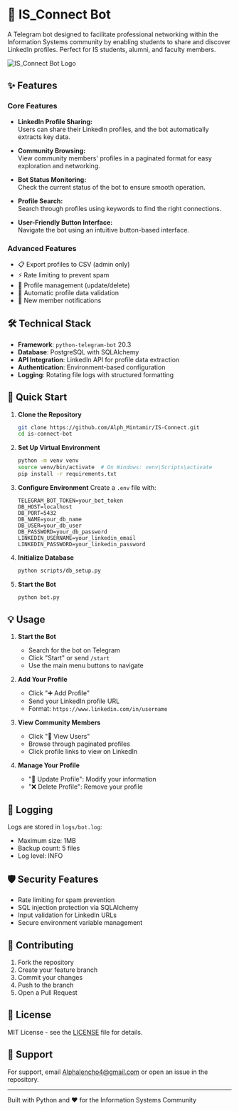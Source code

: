 # 🤖 IS_Connect Bot

A Telegram bot designed to facilitate professional networking within the Information Systems community by enabling students to share and discover LinkedIn profiles. Perfect for IS students, alumni, and faculty members.

![IS_Connect Bot Logo](https://github.com/user-attachments/assets/86853d30-4479-4550-ab69-e3d2e55fc077)

## ✨ Features

### Core Features

- **LinkedIn Profile Sharing:**  
  Users can share their LinkedIn profiles, and the bot automatically extracts key data.  

- **Community Browsing:**  
  View community members' profiles in a paginated format for easy exploration and networking.  

- **Bot Status Monitoring:**  
  Check the current status of the bot to ensure smooth operation.  

- **Profile Search:**  
  Search through profiles using keywords to find the right connections.

- **User-Friendly Button Interface:**  
  Navigate the bot using an intuitive button-based interface.


### Advanced Features

- 📋 Export profiles to CSV (admin only)
- ⚡ Rate limiting to prevent spam
- 🔐 Profile management (update/delete)
- 🎯 Automatic profile data validation
- 📢 New member notifications


## 🛠 Technical Stack

- **Framework**: `python-telegram-bot` 20.3
- **Database**: PostgreSQL with SQLAlchemy
- **API Integration**: LinkedIn API for profile data extraction
- **Authentication**: Environment-based configuration
- **Logging**: Rotating file logs with structured formatting

## 🚀 Quick Start

1. **Clone the Repository**

   ```bash
   git clone https://github.com/Alph_Mintamir/IS-Connect.git
   cd is-connect-bot
   ```

2. **Set Up Virtual Environment**

   ```bash
   python -m venv venv
   source venv/bin/activate  # On Windows: venv\Scripts\activate
   pip install -r requirements.txt
   ```

3. **Configure Environment**
   Create a `.env` file with:

   ```env
   TELEGRAM_BOT_TOKEN=your_bot_token
   DB_HOST=localhost
   DB_PORT=5432
   DB_NAME=your_db_name
   DB_USER=your_db_user
   DB_PASSWORD=your_db_password
   LINKEDIN_USERNAME=your_linkedin_email
   LINKEDIN_PASSWORD=your_linkedin_password
   ```

4. **Initialize Database**

   ```bash
   python scripts/db_setup.py
   ```

5. **Start the Bot**
   ```bash
   python bot.py
   ```

## 💡 Usage

1. **Start the Bot**

   - Search for the bot on Telegram
   - Click "Start" or send `/start`
   - Use the main menu buttons to navigate

2. **Add Your Profile**

   - Click "➕ Add Profile"
   - Send your LinkedIn profile URL
   - Format: `https://www.linkedin.com/in/username`

3. **View Community Members**

   - Click "👥 View Users"
   - Browse through paginated profiles
   - Click profile links to view on LinkedIn

4. **Manage Your Profile**
   - "🔄 Update Profile": Modify your information
   - "❌ Delete Profile": Remove your profile

## 📝 Logging

Logs are stored in `logs/bot.log`:

- Maximum size: 1MB
- Backup count: 5 files
- Log level: INFO

## 🛡️ Security Features

- Rate limiting for spam prevention
- SQL injection protection via SQLAlchemy
- Input validation for LinkedIn URLs
- Secure environment variable management

## 🤝 Contributing

1. Fork the repository
2. Create your feature branch
3. Commit your changes
4. Push to the branch
5. Open a Pull Request

## 📄 License

MIT License - see the [LICENSE](LICENSE) file for details.

## 👥 Support

For support, email Alphalencho4@gmail.com or open an issue in the repository.

---

Built with Python and ❤️ for the Information Systems Community
